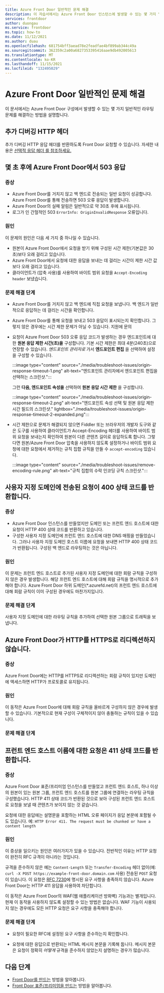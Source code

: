 ```yaml
---
title: Azure Front Door 일반적인 문제 해결
description: 이 자습서에서는 Azure Front Door 인스턴스에 발생할 수 있는 몇 가지 일반적인 문제를 해결하는 방법을 알아봅니다.
services: frontdoor
author: duongau
ms.service: frontdoor
ms.topic: how-to
ms.date: 11/12/2021
ms.author: duau
ms.openlocfilehash: 681754bff3aead78e2feadfae4bf899ab344c49a
ms.sourcegitcommit: 362359c2a00a6827353395416aae9db492005613
ms.translationtype: MT
ms.contentlocale: ko-KR
ms.lasthandoff: 11/15/2021
ms.locfileid: "132495029"
---
```

# <a name="troubleshoot-azure-front-door-common-issues"></a>Azure Front Door 일반적인 문제 해결

이 문서에서는 Azure Front Door 구성에서 발생할 수 있는 몇 가지 일반적인 라우팅 문제를 해결하는 방법을 설명합니다.

## <a name="additional-debugging-http-headers"></a>추가 디버깅 HTTP 헤더

추가 디버깅 HTTP 응답 헤더를 반환하도록 Front Door 요청할 수 있습니다. 자세한 내용은 [선택적 응답 헤더 를 참조하세요.](front-door-http-headers-protocol.md#optional-debug-response-headers)

## <a name="503-response-from-azure-front-door-after-a-few-seconds"></a>몇 초 후에 Azure Front Door에서 503 응답

### <a name="symptom"></a>증상

* Azure Front Door를 거치지 않고 백 엔드로 전송되는 일반 요청이 성공합니다. Azure Front Door를 통해 전송하면 503 오류 응답이 발생합니다.
* Azure Front Door의 실패 알림은 일반적으로 약 30초 후에 표시됩니다.
* 로그가 인 간헐적인 503 `ErrorInfo: OriginInvalidResponse` 오류입니다.

### <a name="cause"></a>원인

이 문제의 원인은 다음 세 가지 중 하나일 수 있습니다.
 
* 원본이 Azure Front Door에서 요청을 받기 위해 구성된 시간 제한(기본값은 30초)보다 오래 걸리고 있습니다.
* Azure Front Door에서 요청에 대한 응답을 보내는 데 걸리는 시간이 제한 시간 값보다 오래 걸리고 있습니다.
* 클라이언트가 (압축 사용)를 사용하여 바이트 범위 요청을 `Accept-Encoding header` 보냈습니다.

### <a name="troubleshooting-steps"></a>문제 해결 단계

* Azure Front Door를 거치지 않고 백 엔드에 직접 요청을 보냅니다. 백 엔드가 일반적으로 응답하는 데 걸리는 시간을 확인합니다.
* Azure Front Door를 통해 요청을 보내고 503 응답이 표시되는지 확인합니다. 그렇지 않은 경우에는 시간 제한 문제가 아닐 수 있습니다. 지원에 문의
* 요청이 Azure Front Door 503 오류 응답 코드가 발생하는 경우 엔드포인트에 대한 **원본 응답 제한 시간(초)을** 구성합니다. 기본 시간 제한은 최대 4분(240초)으로 연장할 수 있습니다. *엔드포인트 관리자로* 가서 **엔드포인트 편집** 을 선택하여 설정을 구성할 수 있습니다.

    :::image type="content" source="./media/troubleshoot-issues/origin-response-timeout-1.png" alt-text="엔드포인트 관리자에서 엔드포인트 편집을 선택하는 스크린샷.":::

    그런 **다음, 엔드포인트 속성을** 선택하여 **원본 응답 시간 제한** 을 구성합니다.

    :::image type="content" source="./media/troubleshoot-issues/origin-response-timeout-2.png" alt-text="엔드포인트 속성 선택 및 원본 응답 제한 시간 필드의 스크린샷." lightbox="./media/troubleshoot-issues/origin-response-timeout-2-expanded.png":::

* 시간 제한으로 문제가 해결되지 않으면 Fiddler 또는 브라우저의 개발자 도구와 같은 도구를 사용하여 클라이언트가 Accept-Encoding 헤더를 사용하여 바이트 범위 요청을 보내는지 확인하여 원본이 다른 콘텐츠 길이로 응답하도록 합니다. 그렇다면 원본/Azure Front Door 압축을 사용하지 않도록 설정하거나 바이트 범위 요청에 대한 요청에서 제거하는 규칙 집합 규칙을 만들 수 `accept-encoding` 있습니다.

    :::image type="content" source="./media/troubleshoot-issues/remove-encoding-rule.png" alt-text="규칙 집합의 수락 인코딩 규칙 스크린샷.":::

## <a name="requests-sent-to-the-custom-domain-return-a-400-status-code"></a>사용자 지정 도메인에 전송된 요청이 400 상태 코드를 반환합니다.

### <a name="symptom"></a>증상

* Azure Front Door 인스턴스를 만들었지만 도메인 또는 프런트 엔드 호스트에 대한 요청이 HTTP 400 상태 코드를 반환하고 있습니다.
* 구성한 사용자 지정 도메인에 프런트 엔드 호스트에 대한 DNS 매핑을 만들었습니다. 그러나 사용자 지정 도메인 호스트 이름에 요청을 보내면 HTTP 400 상태 코드가 반환됩니다. 구성된 백 엔드로 라우팅하는 것은 아닙니다.

### <a name="cause"></a>원인

이 문제는 프런트 엔드 호스트로 추가된 사용자 지정 도메인에 대한 회람 규칙을 구성하지 않은 경우 발생합니다. 해당 프런트 엔드 호스트에 대해 회람 규칙을 명시적으로 추가해야 합니다. Azure Front Door 하위 도메인(*.azurefd.net)의 프런트 엔드 호스트에 대해 회람 규칙이 이미 구성된 경우에도 마찬가지입니다.

### <a name="troubleshooting-steps"></a>문제 해결 단계

사용자 지정 도메인에 대한 라우팅 규칙을 추가하여 선택한 원본 그룹으로 트래픽을 보냅니다.

## <a name="azure-front-door-doesnt-redirect-http-to-https"></a>Azure Front Door가 HTTP를 HTTPS로 리디렉션하지 않습니다.

### <a name="symptom"></a>증상

Azure Front Door에는 HTTP를 HTTPS로 리디렉션하는 회람 규칙이 있지만 도메인에 액세스하면 HTTP가 프로토콜로 유지됩니다.

### <a name="cause"></a>원인

이 동작은 Azure Front Door에 대해 회람 규칙을 올바르게 구성하지 않은 경우에 발생할 수 있습니다. 기본적으로 현재 구성이 구체적이지 않아 충돌하는 규칙이 있을 수 있습니다.

### <a name="troubleshooting-steps"></a>문제 해결 단계


## <a name="request-to-the-frontend-host-name-returns-a-411-status-code"></a>프런트 엔드 호스트 이름에 대한 요청은 411 상태 코드를 반환합니다.

### <a name="symptom"></a>증상

Azure Front Door 표준/프리미엄 인스턴스를 만들었고 프런트 엔드 호스트, 하나 이상의 원본이 있는 원본 그룹, 프런트 엔드 호스트를 원본 그룹에 연결하는 라우팅 규칙을 구성했습니다. HTTP 411 상태 코드가 반환된 것으로 보아 구성된 프런트 엔드 호스트로 요청을 보낼 때 콘텐츠가 보이지 않는 것 같습니다.

요청에 대한 응답에는 설명문을 포함하는 HTML 오류 페이지가 응답 본문에 포함될 수도 있습니다. 예: `HTTP Error 411. The request must be chunked or have a content length`

### <a name="cause"></a>원인

이 증상을 일으키는 원인은 여러가지가 있을 수 있습니다. 전반적인 이유는 HTTP 요청이 완전히 RFC 규격이 아니라는 것입니다. 

규격을 준수하지 않은 예는 `Content-Length` 또는 `Transfer-Encoding` 헤더 없이(예: `curl -X POST https://example-front-door.domain.com` 사용) 전송된 `POST` 요청이 있습니다. 이 요청은 [RFC 7230](https://tools.ietf.org/html/rfc7230#section-3.3.2)에 명시된 요구 사항을 충족하지 않습니다. Azure Front Door는 HTTP 411 응답을 사용하여 차단합니다.

이 동작은 Azure Front Door의 WAF(웹 애플리케이션 방화벽) 기능과는 별개입니다. 현재 이 동작을 사용하지 않도록 설정할 수 있는 방법은 없습니다. WAF 기능이 사용되지 않는 경우에도 모든 HTTP 요청은 요구 사항을 충족해야 합니다.

### <a name="troubleshooting-steps"></a>문제 해결 단계

- 요청이 필요한 RFC에 설정된 요구 사항을 준수하는지 확인합니다.

- 요청에 대한 응답으로 반환되는 HTML 메시지 본문을 기록해 둡니다. 메시지 본문은 요청이 정확히 *어떻게* 규격을 준수하지 않았는지 설명하는 경우가 많습니다.

## <a name="next-steps"></a>다음 단계

* [Front Door를 만드는](quickstart-create-front-door.md) 방법을 알아봅니다.
* [Front Door 표준/프리미엄을 만드는](standard-premium/create-front-door-portal.md) 방법을 알아봅니다.
